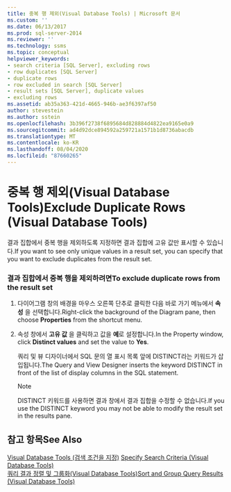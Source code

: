 ```yaml
---
title: 중복 행 제외(Visual Database Tools) | Microsoft 문서
ms.custom: ''
ms.date: 06/13/2017
ms.prod: sql-server-2014
ms.reviewer: ''
ms.technology: ssms
ms.topic: conceptual
helpviewer_keywords:
- search criteria [SQL Server], excluding rows
- row duplicates [SQL Server]
- duplicate rows
- row excluded in search [SQL Server]
- result sets [SQL Server], duplicate values
- excluding rows
ms.assetid: ab35a363-421d-4665-946b-ae3f6397af50
author: stevestein
ms.author: sstein
ms.openlocfilehash: 3b396f2738f6895684d828884d4822ea9165e0a9
ms.sourcegitcommit: ad4d92dce894592a259721a1571b1d8736abacdb
ms.translationtype: MT
ms.contentlocale: ko-KR
ms.lasthandoff: 08/04/2020
ms.locfileid: "87660265"
---
```

# <a name="exclude-duplicate-rows-visual-database-tools"></a><span data-ttu-id="36c8e-102">중복 행 제외(Visual Database Tools)</span><span class="sxs-lookup"><span data-stu-id="36c8e-102">Exclude Duplicate Rows (Visual Database Tools)</span></span>
  <span data-ttu-id="36c8e-103">결과 집합에서 중복 행을 제외하도록 지정하면 결과 집합에 고유 값만 표시할 수 있습니다.</span><span class="sxs-lookup"><span data-stu-id="36c8e-103">If you want to see only unique values in a result set, you can specify that you want to exclude duplicates from the result set.</span></span>  
  
### <a name="to-exclude-duplicate-rows-from-the-result-set"></a><span data-ttu-id="36c8e-104">결과 집합에서 중복 행을 제외하려면</span><span class="sxs-lookup"><span data-stu-id="36c8e-104">To exclude duplicate rows from the result set</span></span>  
  
1.  <span data-ttu-id="36c8e-105">다이어그램 창의 배경을 마우스 오른쪽 단추로 클릭한 다음 바로 가기 메뉴에서 **속성** 을 선택합니다.</span><span class="sxs-lookup"><span data-stu-id="36c8e-105">Right-click the background of the Diagram pane, then choose **Properties** from the shortcut menu.</span></span>  
  
2.  <span data-ttu-id="36c8e-106">속성 창에서 **고유 값** 을 클릭하고 값을 **예**로 설정합니다.</span><span class="sxs-lookup"><span data-stu-id="36c8e-106">In the Property window, click **Distinct values** and set the value to **Yes**.</span></span>  
  
     <span data-ttu-id="36c8e-107">쿼리 및 뷰 디자이너에서 SQL 문의 열 표시 목록 앞에 DISTINCT라는 키워드가 삽입됩니다.</span><span class="sxs-lookup"><span data-stu-id="36c8e-107">The Query and View Designer inserts the keyword DISTINCT in front of the list of display columns in the SQL statement.</span></span>  
  
    > [!NOTE]  
    >  <span data-ttu-id="36c8e-108">DISTINCT 키워드를 사용하면 결과 창에서 결과 집합을 수정할 수 없습니다.</span><span class="sxs-lookup"><span data-stu-id="36c8e-108">If you use the DISTINCT keyword you may not be able to modify the result set in the results pane.</span></span>  
  
## <a name="see-also"></a><span data-ttu-id="36c8e-109">참고 항목</span><span class="sxs-lookup"><span data-stu-id="36c8e-109">See Also</span></span>  
 <span data-ttu-id="36c8e-110">[Visual Database Tools &#40;검색 조건을 지정&#41;](visual-database-tools.md) </span><span class="sxs-lookup"><span data-stu-id="36c8e-110">[Specify Search Criteria &#40;Visual Database Tools&#41;](visual-database-tools.md) </span></span>  
 [<span data-ttu-id="36c8e-111">쿼리 결과 정렬 및 그룹화&#40;Visual Database Tools&#41;</span><span class="sxs-lookup"><span data-stu-id="36c8e-111">Sort and Group Query Results &#40;Visual Database Tools&#41;</span></span>](sort-and-group-query-results-visual-database-tools.md)  
  
  
